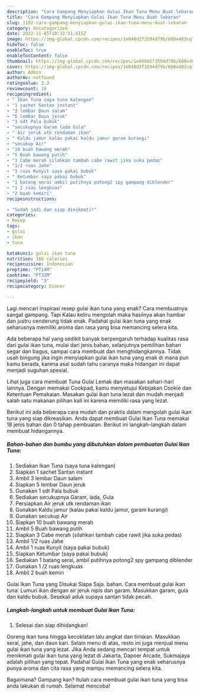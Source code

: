 ```yaml
---
description: "Cara Gampang Menyiapkan Gulai Ikan Tuna Menu Buat lebaran"
title: "Cara Gampang Menyiapkan Gulai Ikan Tuna Menu Buat lebaran"
slug: 1192-cara-gampang-menyiapkan-gulai-ikan-tuna-menu-buat-lebaran
category: Uncategorized
date: 2022-11-05T10:32:51.615Z
image: https://img-global.cpcdn.com/recipes/1e040d2f3594d79b/680x482cq70/gulai-ikan-tuna-foto-resep-utama.jpg
hideToc: false
enableToc: true
enableTocContent: false
thumbnail: https://img-global.cpcdn.com/recipes/1e040d2f3594d79b/680x482cq70/gulai-ikan-tuna-foto-resep-utama.jpg
cover: https://img-global.cpcdn.com/recipes/1e040d2f3594d79b/680x482cq70/gulai-ikan-tuna-foto-resep-utama.jpg
author: Admin
authorAv: notfound
ratingvalue: 3.3
reviewcount: 18
recipeingredient:
- " Ikan Tuna saya tuna kalengan"
- "1 sachet Santan instant"
- "3 lembar Daun salam"
- "5 lembar Daun jeruk"
- "1 sdt Pala bubuk"
- "secukupnya Garam lada Gula"
- " Air jeruk utk rendaman ikan"
- " Kaldu jamur kalau pakai kaldu jamur garam kurangi"
- "secukup Air"
- "10 buah bawang merah"
- "5 Buah bawang putih"
- "3 Cabe merah silahkan tambah cabe rawit jika suka pedas"
- "1/2 ruas Jahe"
- "1 ruas Kunyit saya pakai bubuk"
- " Ketumbar saya pakai bubuk"
- "1 batang serai ambil putihnya potong2 spy gampang diblender"
- "1 2 ruas lengkuas"
- "2 buah kemiri"
recipeinstructions:

- "Sudah jadi dan siap dinikmati!"
categories:
- Resep
tags:
- gulai
- ikan
- tuna

katakunci: gulai ikan tuna 
nutrition: 166 calories
recipecuisine: Indonesian
preptime: "PT14M"
cooktime: "PT32M"
recipeyield: "3"
recipecategory: Dinner

---
```



Lagi mencari inspirasi resep gulai ikan tuna yang enak? Cara membuatnya sangat gampang. Tapi Kalau keliru mengolah maka hasilnya akan hambar dan justru cenderung tidak enak. Padahal gulai ikan tuna yang enak seharusnya memiliki aroma dan rasa yang bisa memancing selera kita.


Ada beberapa hal yang sedikit banyak berpengaruh terhadap kualitas rasa dari gulai ikan tuna, mulai dari jenis bahan, selanjutnya pemilihan bahan segar dan bagus, sampai cara membuat dan menghidangkannya. Tidak usah bingung jika ingin menyiapkan gulai ikan tuna yang enak di mana pun kamu berada, karena asal sudah tahu caranya maka hidangan ini dapat menjadi suguhan spesial.

Lihat juga cara membuat Tuna Gulai Lemak dan masakan sehari-hari lainnya. Dengan memakai Cookpad, kamu menyetujui Kebijakan Cookie dan Ketentuan Pemakaian. Masakan gulai ikan tuna lezat dan mudah menjadi salah satu makanan pilihan kali ini karena memiliki rasa yang lezat.


Berikut ini ada beberapa cara mudah dan praktis dalam mengolah gulai ikan tuna yang siap dikreasikan. Anda dapat membuat Gulai Ikan Tuna memakai 18 jenis bahan dan 0 tahap pembuatan. Berikut ini langkah-langkah dalam membuat hidangannya.

<!--inarticleads1-->

##### Bahan-bahan dan bumbu yang dibutuhkan dalam pembuatan Gulai Ikan Tuna:

1. Sediakan  Ikan Tuna (saya tuna kalengan)
1. Siapkan 1 sachet Santan instant
1. Ambil 3 lembar Daun salam
1. Siapkan 5 lembar Daun jeruk
1. Gunakan 1 sdt Pala bubuk
1. Sediakan secukupnya Garam, lada, Gula
1. Persiapkan  Air jeruk utk rendaman ikan
1. Gunakan  Kaldu jamur (kalau pakai kaldu jamur, garam kurangi)
1. Gunakan secukup Air
1. Siapkan 10 buah bawang merah
1. Ambil 5 Buah bawang putih
1. Siapkan 3 Cabe merah (silahkan tambah cabe rawit jika suka pedas)
1. Ambil 1/2 ruas Jahe
1. Ambil 1 ruas Kunyit (saya pakai bubuk)
1. Siapkan  Ketumbar (saya pakai bubuk)
1. Sediakan 1 batang serai, ambil putihnya potong2 spy gampang diblender
1. Gunakan 1 /2 ruas lengkuas
1. Ambil 2 buah kemiri


Gulai Ikan Tuna yang Disukai Siapa Saja. bahan. Cara membuat gulai ikan tuna: Lumuri ikan dengan air jeruk nipis dan garam. Masukkan garam, gula dan kaldu bubuk. Sesekali aduk supaya santan tidak pecah. 

<!--inarticleads2-->

##### Langkah-langkah untuk membuat Gulai Ikan Tuna:


1. Selesai dan siap dihidangkan!

Goreng ikan tuna hingga kecoklatan lalu angkat dan tiriskan. Masukkan serai, jahe, dan daun kari. Selain menu di atas, resto ini juga menjual menu gulai ikan tuna yang lezat. Jika Anda sedang mencari tempat untuk menikmati gulai ikan tuna yang lezat di Jakarta, Dapoer Arcade, Sukmajaya adalah pilihan yang tepat. Padahal Gulai Ikan Tuna yang enak seharusnya punya aroma dan cita rasa yang mampu memancing selera kita. 

Bagaimana? Gampang kan? Itulah cara membuat gulai ikan tuna yang bisa anda lakukan di rumah. Selamat mencoba!
